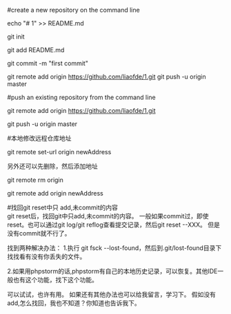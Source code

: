 #create a new repository on the command line

echo "# 1" >> README.md

git init

git add README.md

git commit -m "first commit"

git remote add origin https://github.com/liaofde/1.git
git push -u origin master


#push an existing repository from the command line

git remote add origin https://github.com/liaofde/1.git

git push -u origin master

#本地修改远程仓库地址

git remote set-url origin newAddress  

另外还可以先删除，然后添加地址  

git remote rm origin  

git remote add origin newAddress  

#找回git reset中只 add,未commit的内容  
git reset后，找回git中只add,未commit的内容。 
一般如果commit过，即使reset。也可以通过git log/git reflog查看提交记录，然后git reset --XXX。
但是没有commit就不行了。

找到两种解决办法： 
1.执行 git fsck --lost-found，然后到.git/lost-found目录下找找看有没有你丢失的文件。 


2.如果用phpstorm的话,phpstorm有自己的本地历史记录，可以恢复。其他IDE一般也有这个功能，找下这个功能。 

可以试试，也许有用。 
如果还有其他办法也可以给我留言，学习下。 
假如没有add,怎么找回，我也不知道？你知道也告诉我下。 
